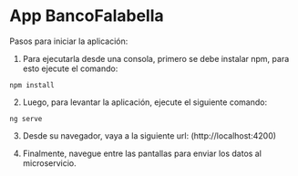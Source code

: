 # App BancoFalabella
Pasos para iniciar la aplicación:

1. Para ejecutarla desde una consola, primero se debe instalar npm, para esto ejecute el comando:
```
npm install
```

2. Luego, para levantar la aplicación, ejecute el siguiente comando:
```
ng serve
```

3. Desde su navegador, vaya a la siguiente url: 
(http://localhost:4200)

4. Finalmente, navegue entre las pantallas para enviar los datos al microservicio.
